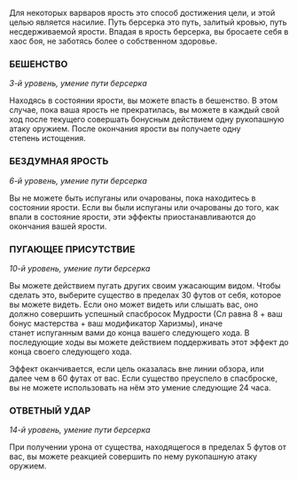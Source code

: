 Для некоторых варваров ярость это способ достижения цели, и этой целью является насилие. Путь берсерка это путь, залитый кровью, путь несдерживаемой ярости. Впадая в ярость берсерка, вы бросаете себя в хаос боя, не заботясь более о собственном здоровье.

  

### БЕШЕНСТВО

_3-й уровень, умение пути берсерка_

Находясь в состоянии ярости, вы можете впасть в бешенство. В этом случае, пока ваша ярость не прекратилась, вы можете в каждый свой ход после текущего совершать бонусным действием одну рукопашную атаку оружием. После окончания ярости вы получаете одну степень истощения.

  

### БЕЗДУМНАЯ ЯРОСТЬ

_6-й уровень, умение пути берсерка_

Вы не можете быть испуганы или очарованы, пока находитесь в состоянии ярости. Если вы были испуганы или очарованы до того, как впали в состояние ярости, эти эффекты приостанавливаются до окончания вашей ярости.

  

### ПУГАЮЩЕЕ ПРИСУТСТВИЕ

_10-й уровень, умение пути берсерка_

Вы можете действием пугать других своим ужасающим видом. Чтобы сделать это, выберите существо в пределах 30 футов от себя, которое вы можете видеть. Если оно может видеть или слышать вас, оно должно совершить успешный спасбросок Мудрости (Сл равна 8 + ваш бонус мастерства + ваш модификатор Харизмы), иначе станет испуганным вами до конца вашего следующего хода. В последующие ходы вы можете действием поддерживать этот эффект до конца своего следующего хода.

Эффект оканчивается, если цель оказалась вне линии обзора, или далее чем в 60 футах от вас. Если существо преуспело в спасброске, вы не можете использовать на нём это умение следующие 24 часа.

  

### ОТВЕТНЫЙ УДАР

_14-й уровень, умение пути берсерка_

При получении урона от существа, находящегося в пределах 5 футов от вас, вы можете реакцией совершить по нему рукопашную атаку оружием.